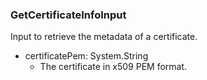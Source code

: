 ### GetCertificateInfoInput
Input to retrieve the metadata of a certificate.

- certificatePem: System.String
  - The certificate in x509 PEM format.
